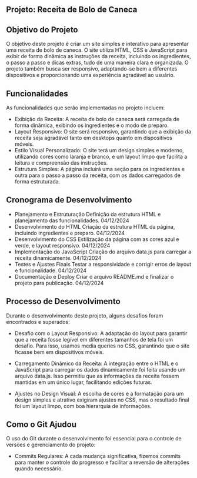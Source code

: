 ## Projeto: Receita de Bolo de Caneca
## Objetivo do Projeto
O objetivo deste projeto é criar um site simples e interativo para apresentar uma receita de bolo de caneca. O site utiliza HTML, CSS e JavaScript para exibir de forma dinâmica as instruções da receita, incluindo os ingredientes, o passo a passo e dicas extras, tudo de uma maneira clara e organizada. O projeto também busca ser responsivo, adaptando-se bem a diferentes dispositivos e proporcionando uma experiência agradável ao usuário.

## Funcionalidades
As funcionalidades que serão implementadas no projeto incluem:

- Exibição da Receita: A receita de bolo de caneca será carregada de forma dinâmica, exibindo os ingredientes e o modo de preparo.
- Layout Responsivo: O site será responsivo, garantindo que a exibição da receita seja agradável tanto em desktops quanto em dispositivos móveis.
- Estilo Visual Personalizado: O site terá um design simples e moderno, utilizando cores como laranja e branco, e um layout limpo que facilita a leitura e compreensão das instruções.
- Estrutura Simples: A página incluirá uma seção para os ingredientes e outra para o passo a passo da receita, com os dados carregados de forma estruturada.
## Cronograma de Desenvolvimento

- Planejamento e Estruturação	Definição da estrutura HTML e planejamento das funcionalidades.	04/12/2024
- Desenvolvimento do HTML	Criação da estrutura HTML da página, incluindo ingredientes e preparo.	04/12/2024
- Desenvolvimento do CSS	Estilização da página com as cores azul e verde, e layout responsivo.	04/12/2024
- Implementação do JavaScript	Criação do arquivo data.js para carregar a receita dinamicamente.	04/12/2024
- Testes e Ajustes Finais	Testar a responsividade e corrigir erros de layout e funcionalidade.	04/12/2024
- Documentação e Deploy	Criar o arquivo README.md e finalizar o projeto para publicação.	04/12/2024
## Processo de Desenvolvimento
Durante o desenvolvimento deste projeto, alguns desafios foram encontrados e superados:

- Desafio com o Layout Responsivo: A adaptação do layout para garantir que a receita fosse legível em diferentes tamanhos de tela foi um desafio. Para isso, usamos media queries no CSS, garantindo que o site ficasse bem em dispositivos móveis.

- Carregamento Dinâmico da Receita: A integração entre o HTML e o JavaScript para carregar os dados dinamicamente foi feita usando um arquivo data.js. Isso permitiu que as informações da receita fossem mantidas em um único lugar, facilitando edições futuras.

- Ajustes no Design Visual: A escolha de cores e a formatação para um design simples e atrativo exigiram ajustes no CSS, mas o resultado final foi um layout limpo, com boa hierarquia de informações.

## Como o Git Ajudou
O uso do Git durante o desenvolvimento foi essencial para o controle de versões e gerenciamento do projeto:

- Commits Regulares: A cada mudança significativa, fizemos commits para manter o controle do progresso e facilitar a reversão de alterações quando necessário.
